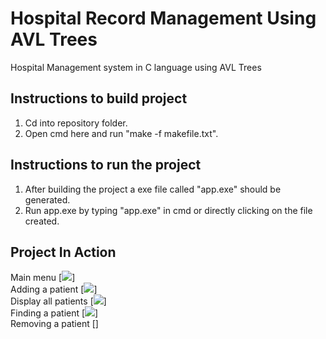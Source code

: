 # Hospital Record Management Using AVL Trees
Hospital Management system in C language using AVL Trees


## Instructions to build project
1. Cd into repository folder.
2. Open cmd here and run "make -f makefile.txt".

## Instructions to run the project
1. After building the project a exe file called "app.exe" should be generated.
2. Run app.exe by typing "app.exe" in cmd or directly clicking on the file created.

## Project In Action
Main menu
[<img src="https://user-images.githubusercontent.com/56666788/97082542-1dd60400-1628-11eb-8aa6-1950d56cb346.png"/>]<br>
Adding a patient
[<img src="https://user-images.githubusercontent.com/56666788/97082550-2a5a5c80-1628-11eb-92f0-306c4d334253.png"/>]<br>
Display all patients
[<img src="https://user-images.githubusercontent.com/56666788/97082551-2af2f300-1628-11eb-8b8c-596a03e8625b.png"/>]<br>
Finding a patient
[<img src="https://user-images.githubusercontent.com/56666788/97082552-2b8b8980-1628-11eb-98c0-957f0c5c1392.png"/>]<br>
Removing a patient
[<img scr="https://user-images.githubusercontent.com/56666788/97082553-2b8b8980-1628-11eb-8845-53ee8962ae3a.png"/>]<br>


